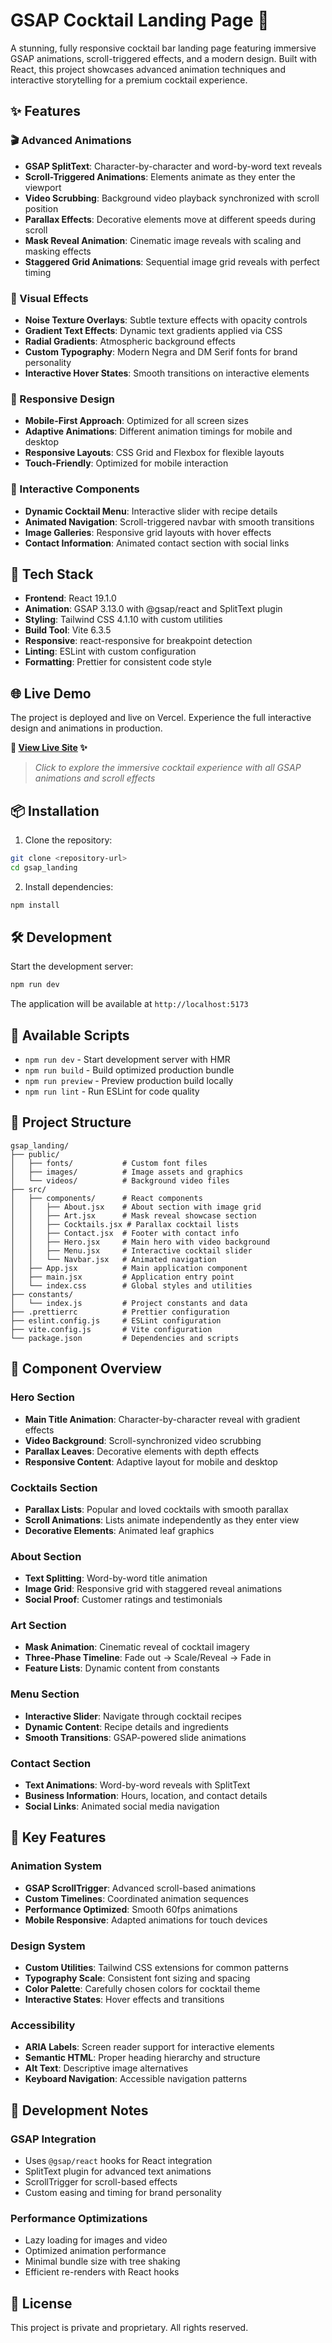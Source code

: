 # GSAP Cocktail Landing Page 🍹

A stunning, fully responsive cocktail bar landing page featuring immersive GSAP animations, scroll-triggered effects, and a modern design. Built with React, this project showcases advanced animation techniques and interactive storytelling for a premium cocktail experience.

## ✨ Features

### 🎬 Advanced Animations
- **GSAP SplitText**: Character-by-character and word-by-word text reveals
- **Scroll-Triggered Animations**: Elements animate as they enter the viewport
- **Video Scrubbing**: Background video playback synchronized with scroll position
- **Parallax Effects**: Decorative elements move at different speeds during scroll
- **Mask Reveal Animation**: Cinematic image reveals with scaling and masking effects
- **Staggered Grid Animations**: Sequential image grid reveals with perfect timing

### 🎨 Visual Effects
- **Noise Texture Overlays**: Subtle texture effects with opacity controls
- **Gradient Text Effects**: Dynamic text gradients applied via CSS
- **Radial Gradients**: Atmospheric background effects
- **Custom Typography**: Modern Negra and DM Serif fonts for brand personality
- **Interactive Hover States**: Smooth transitions on interactive elements

### 📱 Responsive Design
- **Mobile-First Approach**: Optimized for all screen sizes
- **Adaptive Animations**: Different animation timings for mobile and desktop
- **Responsive Layouts**: CSS Grid and Flexbox for flexible layouts
- **Touch-Friendly**: Optimized for mobile interaction

### 🧩 Interactive Components
- **Dynamic Cocktail Menu**: Interactive slider with recipe details
- **Animated Navigation**: Scroll-triggered navbar with smooth transitions
- **Image Galleries**: Responsive grid layouts with hover effects
- **Contact Information**: Animated contact section with social links

## 🚀 Tech Stack

- **Frontend**: React 19.1.0
- **Animation**: GSAP 3.13.0 with @gsap/react and SplitText plugin
- **Styling**: Tailwind CSS 4.1.10 with custom utilities
- **Build Tool**: Vite 6.3.5
- **Responsive**: react-responsive for breakpoint detection
- **Linting**: ESLint with custom configuration
- **Formatting**: Prettier for consistent code style

## 🌐 Live Demo

The project is deployed and live on Vercel. Experience the full interactive design and animations in production.

**🚀 [View Live Site](https://gsap-landing-nu.vercel.app/) ✨**

> *Click to explore the immersive cocktail experience with all GSAP animations and scroll effects*

## 📦 Installation

1. Clone the repository:

```bash
git clone <repository-url>
cd gsap_landing
```

2. Install dependencies:

```bash
npm install
```

## 🛠️ Development

Start the development server:

```bash
npm run dev
```

The application will be available at `http://localhost:5173`

## 📜 Available Scripts

- `npm run dev` - Start development server with HMR
- `npm run build` - Build optimized production bundle
- `npm run preview` - Preview production build locally
- `npm run lint` - Run ESLint for code quality

## 📁 Project Structure

```
gsap_landing/
├── public/
│   ├── fonts/           # Custom font files
│   ├── images/          # Image assets and graphics
│   └── videos/          # Background video files
├── src/
│   ├── components/      # React components
│   │   ├── About.jsx    # About section with image grid
│   │   ├── Art.jsx      # Mask reveal showcase section
│   │   ├── Cocktails.jsx # Parallax cocktail lists
│   │   ├── Contact.jsx  # Footer with contact info
│   │   ├── Hero.jsx     # Main hero with video background
│   │   ├── Menu.jsx     # Interactive cocktail slider
│   │   └── Navbar.jsx   # Animated navigation
│   ├── App.jsx          # Main application component
│   ├── main.jsx         # Application entry point
│   └── index.css        # Global styles and utilities
├── constants/
│   └── index.js         # Project constants and data
├── .prettierrc          # Prettier configuration
├── eslint.config.js     # ESLint configuration
├── vite.config.js       # Vite configuration
└── package.json         # Dependencies and scripts
```

## 🎨 Component Overview

### Hero Section
- **Main Title Animation**: Character-by-character reveal with gradient effects
- **Video Background**: Scroll-synchronized video scrubbing
- **Parallax Leaves**: Decorative elements with depth effects
- **Responsive Content**: Adaptive layout for mobile and desktop

### Cocktails Section
- **Parallax Lists**: Popular and loved cocktails with smooth parallax
- **Scroll Animations**: Lists animate independently as they enter view
- **Decorative Elements**: Animated leaf graphics

### About Section
- **Text Splitting**: Word-by-word title animation
- **Image Grid**: Responsive grid with staggered reveal animations
- **Social Proof**: Customer ratings and testimonials

### Art Section
- **Mask Animation**: Cinematic reveal of cocktail imagery
- **Three-Phase Timeline**: Fade out → Scale/Reveal → Fade in
- **Feature Lists**: Dynamic content from constants

### Menu Section
- **Interactive Slider**: Navigate through cocktail recipes
- **Dynamic Content**: Recipe details and ingredients
- **Smooth Transitions**: GSAP-powered slide animations

### Contact Section
- **Text Animations**: Word-by-word reveals with SplitText
- **Business Information**: Hours, location, and contact details
- **Social Links**: Animated social media navigation

## 🎯 Key Features

### Animation System
- **GSAP ScrollTrigger**: Advanced scroll-based animations
- **Custom Timelines**: Coordinated animation sequences
- **Performance Optimized**: Smooth 60fps animations
- **Mobile Responsive**: Adapted animations for touch devices

### Design System
- **Custom Utilities**: Tailwind CSS extensions for common patterns
- **Typography Scale**: Consistent font sizing and spacing
- **Color Palette**: Carefully chosen colors for cocktail theme
- **Interactive States**: Hover effects and transitions

### Accessibility
- **ARIA Labels**: Screen reader support for interactive elements
- **Semantic HTML**: Proper heading hierarchy and structure
- **Alt Text**: Descriptive image alternatives
- **Keyboard Navigation**: Accessible navigation patterns

## 🔧 Development Notes

### GSAP Integration
- Uses `@gsap/react` hooks for React integration
- SplitText plugin for advanced text animations
- ScrollTrigger for scroll-based effects
- Custom easing and timing for brand personality

### Performance Optimizations
- Lazy loading for images and video
- Optimized animation performance
- Minimal bundle size with tree shaking
- Efficient re-renders with React hooks

## 📄 License

This project is private and proprietary. All rights reserved.
